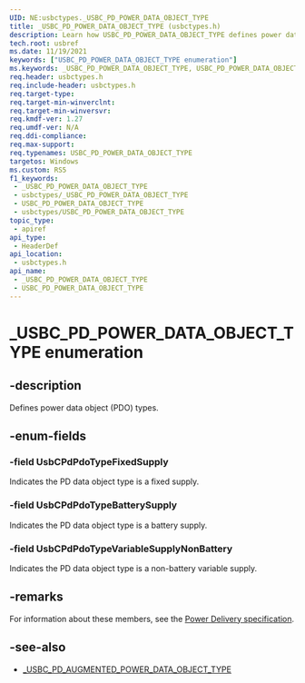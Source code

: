 ```yaml
---
UID: NE:usbctypes._USBC_PD_POWER_DATA_OBJECT_TYPE
title: _USBC_PD_POWER_DATA_OBJECT_TYPE (usbctypes.h)
description: Learn how USBC_PD_POWER_DATA_OBJECT_TYPE defines power data object (PDO) types.
tech.root: usbref
ms.date: 11/19/2021
keywords: ["USBC_PD_POWER_DATA_OBJECT_TYPE enumeration"]
ms.keywords: _USBC_PD_POWER_DATA_OBJECT_TYPE, USBC_PD_POWER_DATA_OBJECT_TYPE,
req.header: usbctypes.h
req.include-header: usbctypes.h
req.target-type: 
req.target-min-winverclnt: 
req.target-min-winversvr: 
req.kmdf-ver: 1.27
req.umdf-ver: N/A
req.ddi-compliance: 
req.max-support: 
req.typenames: USBC_PD_POWER_DATA_OBJECT_TYPE
targetos: Windows
ms.custom: RS5
f1_keywords:
 - _USBC_PD_POWER_DATA_OBJECT_TYPE
 - usbctypes/_USBC_PD_POWER_DATA_OBJECT_TYPE
 - USBC_PD_POWER_DATA_OBJECT_TYPE
 - usbctypes/USBC_PD_POWER_DATA_OBJECT_TYPE
topic_type:
 - apiref
api_type:
 - HeaderDef
api_location:
 - usbctypes.h
api_name:
 - _USBC_PD_POWER_DATA_OBJECT_TYPE
 - USBC_PD_POWER_DATA_OBJECT_TYPE
---
```


# _USBC_PD_POWER_DATA_OBJECT_TYPE enumeration

## -description

Defines power data object (PDO) types.

## -enum-fields

### -field UsbCPdPdoTypeFixedSupply 

Indicates the PD data object type is a fixed supply.

### -field UsbCPdPdoTypeBatterySupply 

Indicates the PD data object type is a battery supply.

### -field UsbCPdPdoTypeVariableSupplyNonBattery 

Indicates the PD data object type is a non-battery variable supply.

## -remarks

For information about these members, see the [Power Delivery specification](https://www.usb.org/documents?search=&tid_2%5B0%5D=40&items_per_page=50).

## -see-also

- [_USBC_PD_AUGMENTED_POWER_DATA_OBJECT_TYPE](ne-usbctypes-usbc_pd_augmented_power_data_object_type.md)
